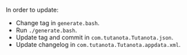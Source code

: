 In order to update:

- Change tag in `generate.bash`.
- Run `./generate.bash`.
- Update tag and commit in `com.tutanota.Tutanota.json`.
- Update changelog in `com.tutanota.Tutanota.appdata.xml`.
